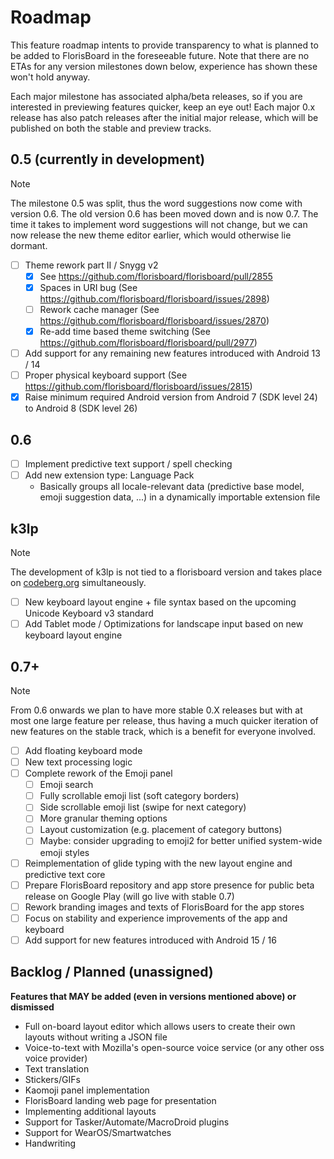 # Roadmap

This feature roadmap intents to provide transparency to what is planned to be added to FlorisBoard in the foreseeable future. Note that there are no ETAs for any version milestones down below, experience has shown these won't hold anyway.

Each major milestone has associated alpha/beta releases, so if you are interested in previewing features quicker, keep an eye out! Each major 0.x release has also patch releases after the initial major release, which will be published on both the stable and preview tracks.

## 0.5 (currently in development)

> [!NOTE]
> The milestone 0.5 was split, thus the word suggestions now come with version 0.6. The old version 0.6 has been moved down and is now 0.7. The time it takes to implement word suggestions will not change, but we can now release the new theme editor earlier, which would otherwise lie dormant.

- [ ] Theme rework part II / Snygg v2
  - [x] See https://github.com/florisboard/florisboard/pull/2855
  - [x] Spaces in URI bug (See https://github.com/florisboard/florisboard/issues/2898)
  - [ ] Rework cache manager (See https://github.com/florisboard/florisboard/issues/2870)
  - [x] Re-add time based theme switching (See https://github.com/florisboard/florisboard/pull/2977)
- [ ] Add support for any remaining new features introduced with Android 13 / 14
- [ ] Proper physical keyboard support (See https://github.com/florisboard/florisboard/issues/2815)
- [x] Raise minimum required Android version from Android 7 (SDK level 24) to Android 8 (SDK level 26)

## 0.6

- [ ] Implement predictive text support / spell checking
- [ ] Add new extension type: Language Pack
    - Basically groups all locale-relevant data (predictive base model, emoji suggestion data, ...)
      in a dynamically importable extension file

## k3lp

> [!NOTE]
> The development of k3lp is not tied to a florisboard version and takes place on [codeberg.org](https://codeberg.org/k3lp/k3lp) simultaneously.

- [ ] New keyboard layout engine + file syntax based on the upcoming Unicode Keyboard v3 standard
- [ ] Add Tablet mode / Optimizations for landscape input based on new keyboard layout engine

## 0.7+

> [!NOTE]
> From 0.6 onwards we plan to have more stable 0.X releases but with at most one large feature per release, thus having a much quicker iteration of new features on the stable track, which is a benefit for everyone involved.

- [ ] Add floating keyboard mode
- [ ] New text processing logic
- [ ] Complete rework of the Emoji panel
  - [ ] Emoji search
  - [ ] Fully scrollable emoji list (soft category borders)
  - [ ] Side scrollable emoji list (swipe for next category)
  - [ ] More granular theming options
  - [ ] Layout customization (e.g. placement of category buttons)
  - [ ] Maybe: consider upgrading to emoji2 for better unified system-wide emoji styles
- [ ] Reimplementation of glide typing with the new layout engine and predictive text core
- [ ] Prepare FlorisBoard repository and app store presence for public beta release on Google Play (will go live with stable 0.7)
- [ ] Rework branding images and texts of FlorisBoard for the app stores
- [ ] Focus on stability and experience improvements of the app and keyboard
- [ ] Add support for new features introduced with Android 15 / 16

## Backlog / Planned (unassigned)

**Features that MAY be added (even in versions mentioned above) or dismissed**

- Full on-board layout editor which allows users to create their own layouts without writing a JSON file
- Voice-to-text with Mozilla's open-source voice service (or any other oss voice provider)
- Text translation
- Stickers/GIFs
- Kaomoji panel implementation
- FlorisBoard landing web page for presentation
- Implementing additional layouts
- Support for Tasker/Automate/MacroDroid plugins
- Support for WearOS/Smartwatches
- Handwriting
